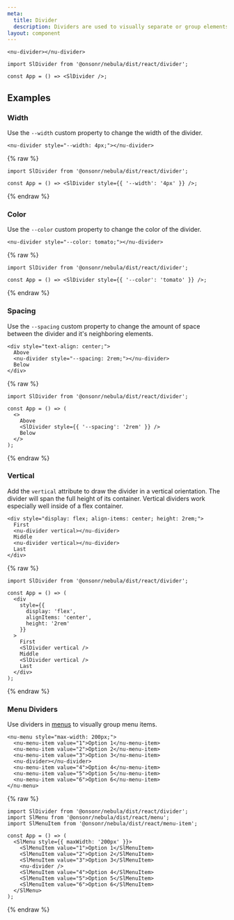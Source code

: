 ```yaml
---
meta:
  title: Divider
  description: Dividers are used to visually separate or group elements.
layout: component
---
```


```html:preview
<nu-divider></nu-divider>
```

```jsx:react
import SlDivider from '@onsonr/nebula/dist/react/divider';

const App = () => <SlDivider />;
```

## Examples

### Width

Use the `--width` custom property to change the width of the divider.

```html:preview
<nu-divider style="--width: 4px;"></nu-divider>
```

{% raw %}

```jsx:react
import SlDivider from '@onsonr/nebula/dist/react/divider';

const App = () => <SlDivider style={{ '--width': '4px' }} />;
```

{% endraw %}

### Color

Use the `--color` custom property to change the color of the divider.

```html:preview
<nu-divider style="--color: tomato;"></nu-divider>
```

{% raw %}

```jsx:react
import SlDivider from '@onsonr/nebula/dist/react/divider';

const App = () => <SlDivider style={{ '--color': 'tomato' }} />;
```

{% endraw %}

### Spacing

Use the `--spacing` custom property to change the amount of space between the divider and it's neighboring elements.

```html:preview
<div style="text-align: center;">
  Above
  <nu-divider style="--spacing: 2rem;"></nu-divider>
  Below
</div>
```

{% raw %}

```jsx:react
import SlDivider from '@onsonr/nebula/dist/react/divider';

const App = () => (
  <>
    Above
    <SlDivider style={{ '--spacing': '2rem' }} />
    Below
  </>
);
```

{% endraw %}

### Vertical

Add the `vertical` attribute to draw the divider in a vertical orientation. The divider will span the full height of its container. Vertical dividers work especially well inside of a flex container.

```html:preview
<div style="display: flex; align-items: center; height: 2rem;">
  First
  <nu-divider vertical></nu-divider>
  Middle
  <nu-divider vertical></nu-divider>
  Last
</div>
```

{% raw %}

```jsx:react
import SlDivider from '@onsonr/nebula/dist/react/divider';

const App = () => (
  <div
    style={{
      display: 'flex',
      alignItems: 'center',
      height: '2rem'
    }}
  >
    First
    <SlDivider vertical />
    Middle
    <SlDivider vertical />
    Last
  </div>
);
```

{% endraw %}

### Menu Dividers

Use dividers in [menus](/components/menu) to visually group menu items.

```html:preview
<nu-menu style="max-width: 200px;">
  <nu-menu-item value="1">Option 1</nu-menu-item>
  <nu-menu-item value="2">Option 2</nu-menu-item>
  <nu-menu-item value="3">Option 3</nu-menu-item>
  <nu-divider></nu-divider>
  <nu-menu-item value="4">Option 4</nu-menu-item>
  <nu-menu-item value="5">Option 5</nu-menu-item>
  <nu-menu-item value="6">Option 6</nu-menu-item>
</nu-menu>
```

{% raw %}

```jsx:react
import SlDivider from '@onsonr/nebula/dist/react/divider';
import SlMenu from '@onsonr/nebula/dist/react/menu';
import SlMenuItem from '@onsonr/nebula/dist/react/menu-item';

const App = () => (
  <SlMenu style={{ maxWidth: '200px' }}>
    <SlMenuItem value="1">Option 1</SlMenuItem>
    <SlMenuItem value="2">Option 2</SlMenuItem>
    <SlMenuItem value="3">Option 3</SlMenuItem>
    <nu-divider />
    <SlMenuItem value="4">Option 4</SlMenuItem>
    <SlMenuItem value="5">Option 5</SlMenuItem>
    <SlMenuItem value="6">Option 6</SlMenuItem>
  </SlMenu>
);
```

{% endraw %}
